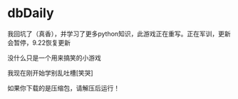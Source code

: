 # dbDaily
我回坑了（真香），并学习了更多python知识，此游戏正在重写。正在军训，更新会暂停，9.22恢复更新

没什么只是一个用来搞笑的小游戏

我现在刚开始学别乱吐槽[笑哭]

如果你下载的是压缩包，请解压后运行！
